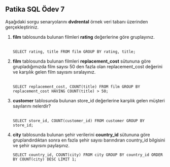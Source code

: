 Patika SQL Ödev 7
--
Aşağıdaki sorgu senaryolarını <b>dvdrental</b> örnek veri tabanı üzerinden gerçekleştiriniz.
<ol>
  <li><b>film</b> tablosunda bulunan filmleri <b>rating</b> değerlerine göre gruplayınız.</li><br/>
    
```
SELECT rating, title FROM film GROUP BY rating, title;
```
  <li><b>film</b> tablosunda bulunan filmleri <b>replacement_cost</b> sütununa göre grupladığımızda film sayısı 50 den fazla olan replacement_cost değerini ve karşılık gelen film sayısını sıralayınız.</li><br/>
  
```
SELECT replacement_cost, COUNT(title) FROM film GROUP BY replacement_cost HAVING COUNT(title) > 50; 
```
  
  <li><b>customer</b> tablosunda bulunan store_id değerlerine karşılık gelen müşteri sayılarını nelerdir?</li><br/>
  
```
SELECT store_id, COUNT(customer_id) FROM customer GROUP BY store_id;
```
  <li><b>city</b> tablosunda bulunan şehir verilerini <b>country_id</b> sütununa göre gruplandırdıktan sonra en fazla şehir sayısı barındıran country_id bilgisini ve şehir sayısını paylaşınız.</li>

```
SELECT country_id, COUNT(city) FROM city GROUP BY country_id ORDER BY COUNT(city) DESC LIMIT 1;
```
</ol>

